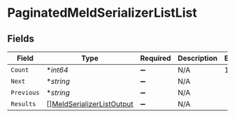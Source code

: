 # PaginatedMeldSerializerListList


## Fields

| Field                                                                         | Type                                                                          | Required                                                                      | Description                                                                   | Example                                                                       |
| ----------------------------------------------------------------------------- | ----------------------------------------------------------------------------- | ----------------------------------------------------------------------------- | ----------------------------------------------------------------------------- | ----------------------------------------------------------------------------- |
| `Count`                                                                       | **int64*                                                                      | :heavy_minus_sign:                                                            | N/A                                                                           | 123                                                                           |
| `Next`                                                                        | **string*                                                                     | :heavy_minus_sign:                                                            | N/A                                                                           |                                                                               |
| `Previous`                                                                    | **string*                                                                     | :heavy_minus_sign:                                                            | N/A                                                                           |                                                                               |
| `Results`                                                                     | [][MeldSerializerListOutput](../../models/shared/meldserializerlistoutput.md) | :heavy_minus_sign:                                                            | N/A                                                                           |                                                                               |
